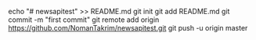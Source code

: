echo "# newsapitest" >> README.md
git init
git add README.md
git commit -m "first commit"
git remote add origin https://github.com/NomanTakrim/newsapitest.git
git push -u origin master
